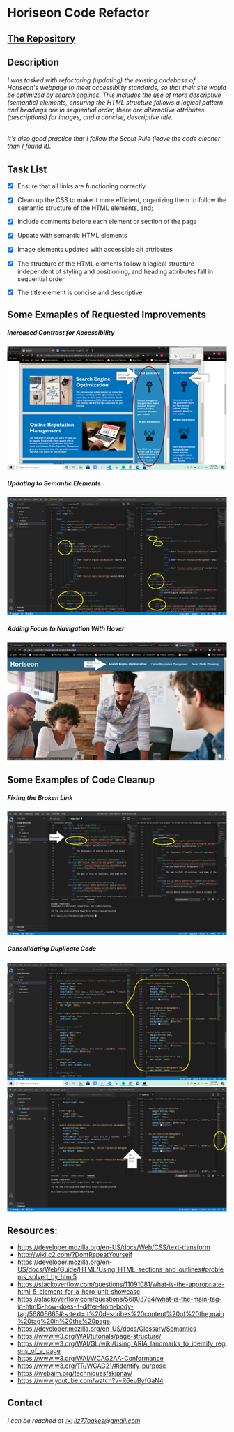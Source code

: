 # Horiseon Code Refactor

## [The Repository](https://oakesec.github.io/code_refactor/)

## Description

###### I was tasked with refactoring (updating) the existing codebase of Horiseon's webpage to meet accessibilty standards, so that their site would be optimized by search engines.  This includes the use of more descriptive (semantic) elements, ensuring the HTML structure follows a logical pattern and headings are in sequential order, there are alternative attributes (descriptions) for images,  and a concise, descriptive title.

###### It's also good practice that I follow the Scout Rule (leave the code cleaner than I found it).


## Task List
* [x] Ensure that all links are functioning correctly
* [x] Clean up the CSS to make it more efficient, organizing them to follow the semantic structure of the HTML elements, and;
* [x] Include comments before each element or section of the page
* [x] Update with semantic HTML elements
* [x] Image elements updated with accessible alt attributes
* [x] The structure of the HTML elements follow a logical structure independent of styling and positioning, and heading attributes fall in sequential order
* [x] The title element is concise and descriptive


## Some Exmaples of Requested Improvements

##### Increased Contrast for Accessibility
![Increase Contrast](assets/images/contrast.png)

##### Updating to Semantic Elements
![Updating to Semantic Elements](assets/images/semantic-elements.png)

##### Adding Focus to Navigation With Hover
![Adding Focus to Nav With Hover](assets/images/nav-focus.png)

## Some Examples of Code Cleanup 

##### Fixing the Broken Link
![Fixing the Broken Link](assets/images/broken-link.png)

##### Consolidating Duplicate Code
![Consolidating Duplicate Code](assets/images/duplicate-code.png)
![Consolidating Duplicate Code](assets/images/duplicate-code-2.png)


## Resources:
* https://developer.mozilla.org/en-US/docs/Web/CSS/text-transform
* http://wiki.c2.com/?DontRepeatYourself
* https://developer.mozilla.org/en-US/docs/Web/Guide/HTML/Using_HTML_sections_and_outlines#problems_solved_by_html5
* https://stackoverflow.com/questions/11091081/what-is-the-appropriate-html-5-element-for-a-hero-unit-showcase
* https://stackoverflow.com/questions/56803764/what-is-the-main-tag-in-html5-how-does-it-differ-from-body-tag/56806665#:~:text=It%20describes%20content%20of%20the,main%20tag%20in%20the%20page.
* https://developer.mozilla.org/en-US/docs/Glossary/Semantics
* https://www.w3.org/WAI/tutorials/page-structure/
* https://www.w3.org/WAI/GL/wiki/Using_ARIA_landmarks_to_identify_regions_of_a_page
* https://www.w3.org/WAI/WCAG2AA-Conformance
* https://www.w3.org/TR/WCAG21/#identify-purpose
* https://webaim.org/techniques/skipnav/
* https://www.youtube.com/watch?v=R6euByfGaN4

## Contact
###### I can be reached at :envelope: liz77oakes@gmail.com

